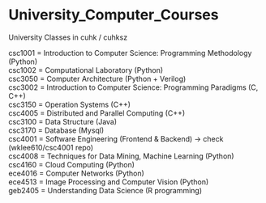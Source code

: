 # University_Computer_Courses
 University Classes in cuhk / cuhksz

csc1001 = Introduction to Computer Science: Programming Methodology (Python)  
csc1002 = Computational Laboratory (Python)  
csc3050 = Computer Architecture (Python + Verilog)    
csc3002 = Introduction to Computer Science: Programming Paradigms (C, C++)  
csc3150 = Operation Systems (C++)  
csc4005 = Distributed and Parallel Computing (C++)    
csc3100 = Data Structure (Java)  
csc3170 = Database (Mysql)  
csc4001 = Software Engineering (Frontend & Backend) -> check (wklee610/csc4001 repo)  
csc4008 = Techniques for Data Mining, Machine Learning (Python)  
csc4160 = Cloud Computing (Python)  
ece4016 = Computer Networks (Python)  
ece4513 = Image Processing and Computer Vision (Python)  
geb2405 = Understanding Data Science (R programming)
